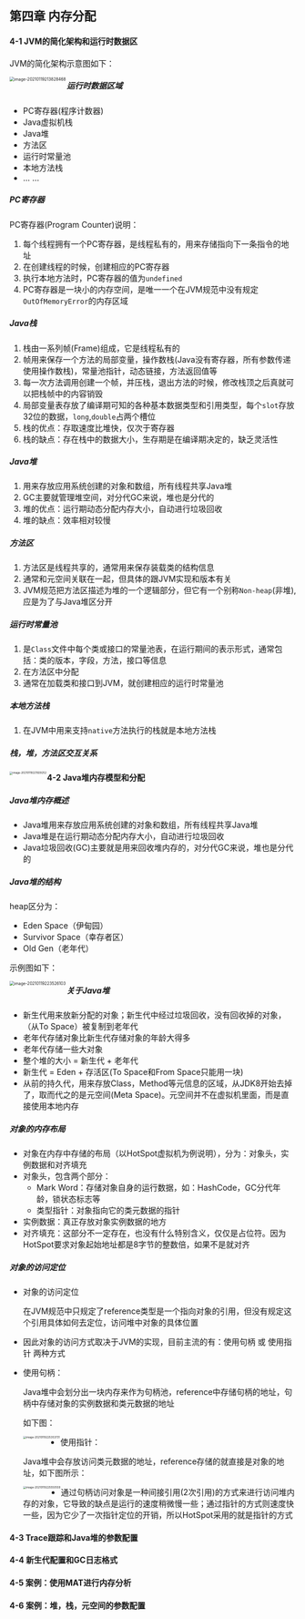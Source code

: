 ## 第四章 内存分配

#### 4-1 JVM的简化架构和运行时数据区

JVM的简化架构示意图如下：

<img src="https://tva1.sinaimg.cn/large/008eGmZEgy1gmtc2fsjh3j312u0ry78g.jpg" alt="image-20210119213828468" style="zoom:50%;" align="left"/>

##### 运行时数据区域

- PC寄存器(程序计数器)
- Java虚拟机栈
- Java堆
- 方法区
- 运行时常量池
- 本地方法栈
- ... ...

##### PC寄存器

PC寄存器(Program Counter)说明：

1. 每个线程拥有一个PC寄存器，是线程私有的，用来存储指向下一条指令的地址
2. 在创建线程的时候，创建相应的PC寄存器
3. 执行本地方法时，PC寄存器的值为`undefined`
4. PC寄存器是一块小的内存空间，是唯一一个在JVM规范中没有规定`OutOfMemoryError`的内存区域

##### Java栈

1. 栈由一系列帧(Frame)组成，它是线程私有的
2. 帧用来保存一个方法的局部变量，操作数栈(Java没有寄存器，所有参数传递使用操作数栈)，常量池指针，动态链接，方法返回值等
3. 每一次方法调用创建一个帧，并压栈，退出方法的时候，修改栈顶之后真就可以把栈帧中的内容销毁
4. 局部变量表存放了编译期可知的各种基本数据类型和引用类型，每个`slot`存放32位的数据，`long`,`double`占两个槽位
5. 栈的优点：存取速度比堆快，仅次于寄存器
6. 栈的缺点：存在栈中的数据大小，生存期是在编译期决定的，缺乏灵活性

##### Java堆

1. 用来存放应用系统创建的对象和数组，所有线程共享Java堆
2. GC主要就管理堆空间，对分代GC来说，堆也是分代的
3. 堆的优点：运行期动态分配内存大小，自动进行垃圾回收
4. 堆的缺点：效率相对较慢

##### 方法区

1. 方法区是线程共享的，通常用来保存装载类的结构信息
2. 通常和元空间关联在一起，但具体的跟JVM实现和版本有关
3. JVM规范把方法区描述为堆的一个逻辑部分，但它有一个别称`Non-heap`(非堆),应是为了与Java堆区分开

##### 运行时常量池

1. 是`Class`文件中每个类或接口的常量池表，在运行期间的表示形式，通常包括：类的版本，字段，方法，接口等信息
2. 在方法区中分配
3. 通常在加载类和接口到JVM，就创建相应的运行时常量池

##### 本地方法栈

1. 在JVM中用来支持`native`方法执行的栈就是本地方法栈

##### 栈，堆，方法区交互关系

<img src="https://tva1.sinaimg.cn/large/008eGmZEgy1gmtd97y1n4j31d00jydju.jpg" alt="image-20210119221929252" style="zoom: 33%;" align="left"/>

#### 4-2 Java堆内存模型和分配

##### Java堆内存概述

- Java堆用来存放应用系统创建的对象和数组，所有线程共享Java堆
- Java堆是在运行期动态分配内存大小，自动进行垃圾回收
- Java垃圾回收(GC)主要就是用来回收堆内存的，对分代GC来说，堆也是分代的

##### Java堆的结构

heap区分为：

- Eden Space（伊甸园）
- Survivor Space（幸存者区）
- Old Gen（老年代）

示例图如下：

<img src="https://tva1.sinaimg.cn/large/008eGmZEgy1gmtdprhysfj317e0n0acu.jpg" alt="image-20210119223526103" style="zoom:50%;" align="left"/>

##### 关于Java堆

- 新生代用来放新分配的对象；新生代中经过垃圾回收，没有回收掉的对象，（从To Space）被复制到老年代
- 老年代存储对象比新生代存储对象的年龄大得多
- 老年代存储一些大对象
- 整个堆的大小 = 新生代 + 老年代
- 新生代 = Eden + 存活区(To Space和From Space只能用一块)
- 从前的持久代，用来存放Class，Method等元信息的区域，从JDK8开始去掉了，取而代之的是元空间(Meta Space)。元空间并不在虚拟机里面，而是直接使用本地内存

##### 对象的内存布局

- 对象在内存中存储的布局（以HotSpot虚拟机为例说明），分为：对象头，实例数据和对齐填充
- 对象头，包含两个部分：
  - Mark Word：存储对象自身的运行数据，如：HashCode，GC分代年龄，锁状态标志等
  - 类型指针：对象指向它的类元数据的指针
- 实例数据：真正存放对象实例数据的地方
- 对齐填充：这部分不一定存在，也没有什么特别含义，仅仅是占位符。因为HotSpot要求对象起始地址都是8字节的整数倍，如果不是就对齐

##### 对象的访问定位

- 对象的访问定位

  在JVM规范中只规定了reference类型是一个指向对象的引用，但没有规定这个引用具体如何去定位，访问堆中对象的具体位置

- 因此对象的访问方式取决于JVM的实现，目前主流的有：使用句柄 或 使用指针 两种方式

- 使用句柄：

  Java堆中会划分出一块内存来作为句柄池，reference中存储句柄的地址，句柄中存储对象的实例数据和类元数据的地址

  如下图：

  <img src="https://tva1.sinaimg.cn/large/008eGmZEgy1gmte8xlb5lj30wy0j8n4m.jpg" alt="image-20210119225353731" style="zoom:33%;" align="left"/>

- 使用指针：

  Java堆中会存放访问类元数据的地址，reference存储的就直接是对象的地址，如下图所示：

  <img src="https://tva1.sinaimg.cn/large/008eGmZEgy1gmteayznegj30yq0fqqgc.jpg" alt="image-20210119225550559" style="zoom:33%;" align="left"/>

- 通过句柄访问对象是一种间接引用(2次引用)的方式来进行访问堆内存的对象，它导致的缺点是运行的速度稍微慢一些；通过指针的方式则速度快一些，因为它少了一次指针定位的开销，所以HotSpot采用的就是指针的方式

#### 4-3 Trace跟踪和Java堆的参数配置

#### 4-4 新生代配置和GC日志格式

#### 4-5 案例：使用MAT进行内存分析

#### 4-6 案例：堆，栈，元空间的参数配置

